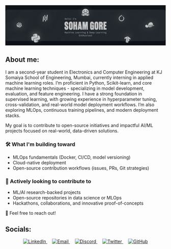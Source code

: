 <!--- # Hey, I'm Soham! <img src="https://media.giphy.com/media/hvRJCLFzcasrR4ia7z/giphy.gif" width="30px"/> -->
<img src="Resources/GitHub-Banner-V1.jpg">

## About me:
I am a second-year student in Electronics and Computer Engineering at KJ Somaiya School of Engineering, Mumbai, currently interning in applied machine learning roles. I’m proficient in Python, Scikit-learn, and core machine learning techniques - specializing in model development, evaluation, and feature engineering. I have a strong foundation in supervised learning, with growing experience in hyperparameter tuning, cross-validation, and real-world model deployment workflows. I’m also exploring MLOps, continuous training pipelines, and modern deployment stacks.

My goal is to contribute to open-source initiatives and impactful AI/ML projects focused on real-world, data-driven solutions.

### 🛠️ What I'm building toward
- MLOps fundamentals (Docker, CI/CD, model versioning)  
- Cloud-native deployment
- Open-source contribution workflows (issues, PRs, Git strategies)

### 🚀 Actively looking to contribute to  
- ML/AI research-backed projects  
- Open-source repositories in data science or MLOps  
- Hackathons, collaborations, and innovative proof-of-concepts

🤝 Feel free to reach out!

## Socials:
<p align="center">
  <a href="https://www.linkedin.com/in/sohamgore/">
    <img src="https://bentos.jkominovic.dev/api/v1/bento-cards?url=https%3A%2F%2Fwww.linkedin.com%2Fin%2Fsohamgore%2F&subtitle=%40sohamgore&size=square&rounded=24" alt="LinkedIn" width="150">
  </a>&nbsp;&nbsp;&nbsp;

  <a href="mailto:acad.soham@gmail.com">
    <img src="https://bentos.jkominovic.dev/api/v1/bento-cards?url=acad.soham%40gmail.com&size=square&rounded=24" alt="Email" width="150">
  </a>&nbsp;&nbsp;&nbsp;

  <a href="https://discordapp.com/users/935782330268790824">
    <img src="https://bentos.jkominovic.dev/api/v1/bento-cards?url=https%3A%2F%2Fdiscordapp.com%2Fusers%2F935782330268790824&subtitle=%40soham.pixl&size=square&rounded=24" alt="Discord" width="150">
  </a>&nbsp;&nbsp;&nbsp;

  <a href="https://x.com/ssohamgore">
    <img src="https://bentos.jkominovic.dev/api/v1/bento-cards?url=https%3A%2F%2Fx.com%2Fssohamgore&subtitle=%40ssohamgore&size=square&rounded=24" alt="Twitter" width="150">
  </a>&nbsp;&nbsp;&nbsp;

  <a href="https://github.com/debug-soham">
    <img src="https://bentos.jkominovic.dev/api/v1/bento-cards?url=https%3A%2F%2Fgithub.com%2Fdebug-soham&subtitle=%2Fdebug-soham&size=square&rounded=24" alt="GitHub" width="150">
  </a>
</p
